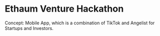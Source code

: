 # Ethaum Venture Hackathon

Concept: Mobile App, which is a combination of TikTok and Angelist for Startups and Investors.
